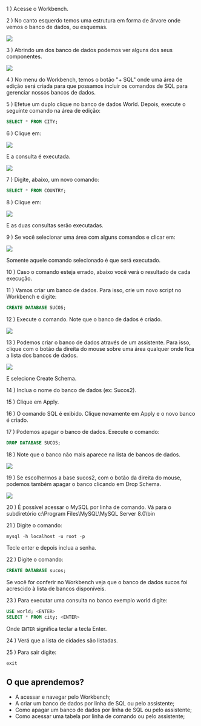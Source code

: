 1 ) Acesse o Workbench.

2 ) No canto esquerdo temos uma estrutura em forma de árvore onde vemos o banco de dados, ou esquemas.

![](https://cdn3.gnarususercontent.com.br/1220-mysqlintroducaoaosql/02/1.png)

3 ) Abrindo um dos banco de dados podemos ver alguns dos seus componentes.

![](https://cdn3.gnarususercontent.com.br/1220-mysqlintroducaoaosql/02/2.png)

4 ) No menu do Workbench, temos o botão "+ SQL" onde uma área de edição será criada para que possamos incluir os comandos de SQL para gerenciar nossos bancos de dados.

5 ) Efetue um duplo clique no banco de dados World. Depois, execute o seguinte comando na área de edição:
````sql
SELECT * FROM CITY;
````

6 ) Clique em:

![](https://cdn3.gnarususercontent.com.br/1220-mysqlintroducaoaosql/02/3.png)

E a consulta é executada.

![](https://cdn3.gnarususercontent.com.br/1220-mysqlintroducaoaosql/02/4.png)

7 ) Digite, abaixo, um novo comando:
````sql
SELECT * FROM COUNTRY;
````

8 ) Clique em:

![](https://cdn3.gnarususercontent.com.br/1220-mysqlintroducaoaosql/02/3.png)

E as duas consultas serão executadas.

9 ) Se você selecionar uma área com alguns comandos e clicar em:

![](https://cdn3.gnarususercontent.com.br/1220-mysqlintroducaoaosql/02/3.png)

Somente aquele comando selecionado é que será executado.

10 ) Caso o comando esteja errado, abaixo você verá o resultado de cada execução.

11 ) Vamos criar um banco de dados. Para isso, crie um novo script no Workbench e digite:
````sql
CREATE DATABASE SUCOS;
````

12 ) Execute o comando. Note que o banco de dados é criado.

![](https://cdn3.gnarususercontent.com.br/1220-mysqlintroducaoaosql/02/7.png)

13 ) Podemos criar o banco de dados através de um assistente. Para isso, clique com o botão da direita do mouse sobre uma área qualquer onde fica a lista dos bancos de dados.

![](https://cdn3.gnarususercontent.com.br/1220-mysqlintroducaoaosql/02/8.png)

E selecione Create Schema.

14 ) Inclua o nome do banco de dados (ex: Sucos2).

15 ) Clique em Apply.

16 ) O comando SQL é exibido. Clique novamente em Apply e o novo banco é criado.

17 ) Podemos apagar o banco de dados. Execute o comando:
````sql
DROP DATABASE SUCOS;
````

18 ) Note que o banco não mais aparece na lista de bancos de dados.

![](https://cdn3.gnarususercontent.com.br/1220-mysqlintroducaoaosql/02/9.png)

19 ) Se escolhermos a base sucos2, com o botão da direita do mouse, podemos também apagar o banco clicando em Drop Schema.

![](https://cdn3.gnarususercontent.com.br/1220-mysqlintroducaoaosql/02/10.png)

20 ) É possível acessar o MySQL por linha de comando. Vá para o subdiretório c:\Program Files\MySQL\MySQL Server 8.0\bin

21 ) Digite o comando:
````sql
mysql -h localhost -u root -p
````

Tecle enter e depois inclua a senha.

22 ) Digite o comando:
````sql
CREATE DATABASE sucos;
````

Se você for conferir no Workbench veja que o banco de dados sucos foi acrescido à lista de bancos disponíveis.

23 ) Para executar uma consulta no banco exemplo world digite:
````sql
USE world; <ENTER>
SELECT * FROM city; <ENTER>
````

Onde <code>ENTER</code> significa teclar a tecla Enter.

24 ) Verá que a lista de cidades são listadas.

25 ) Para sair digite:
````sql
exit
````

## O que aprendemos?

- A acessar e navegar pelo Workbench;
- A criar um banco de dados por linha de SQL ou pelo assistente;
- Como apagar um banco de dados por linha de SQL ou pelo assistente;
- Como acessar uma tabela por linha de comando ou pelo assistente;